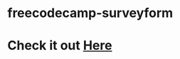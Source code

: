# freecodecamp-surveyform
# Check it out <a href="https://shabari02.github.io/freecodecamp-surveyform/">Here</a> 
